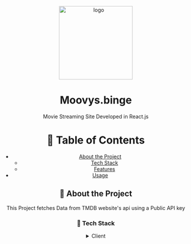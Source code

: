 <div align="center">

  <img src="assets/logo.png" alt="logo" width="200" height="auto" />
  <h1>Moovys.binge</h1>
  
  <p>
    Movie Streaming Site Developed in React.js 
  </p>
  
<!-- Table of Contents -->
# :notebook_with_decorative_cover: Table of Contents

- [About the Project](#star2-about-the-project)
  * [Tech Stack](#space_invader-tech-stack)
  * [Features](#dart-features)
- [Usage](#eyes-usage)


  

<!-- About the Project -->
## :star2: About the Project


This Project fetches Data from TMDB website's api using a Public API key

<!-- TechStack -->
### :space_invader: Tech Stack

<details>
  <summary>Client</summary>
  <ul>
    <li><a href="https://www.typescriptlang.org/">Typescript</a></li>
    <li><a href="https://reactjs.org/">React.js</a></li>
    <li><a href="https://tailwindcss.com/">TailwindCSS</a></li>
  </ul>
</details>

